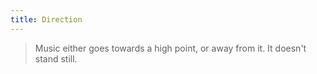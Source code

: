 ```yaml
---
title: Direction
---
```


> Music either goes towards a high point, or away from it. It doesn't stand still.
